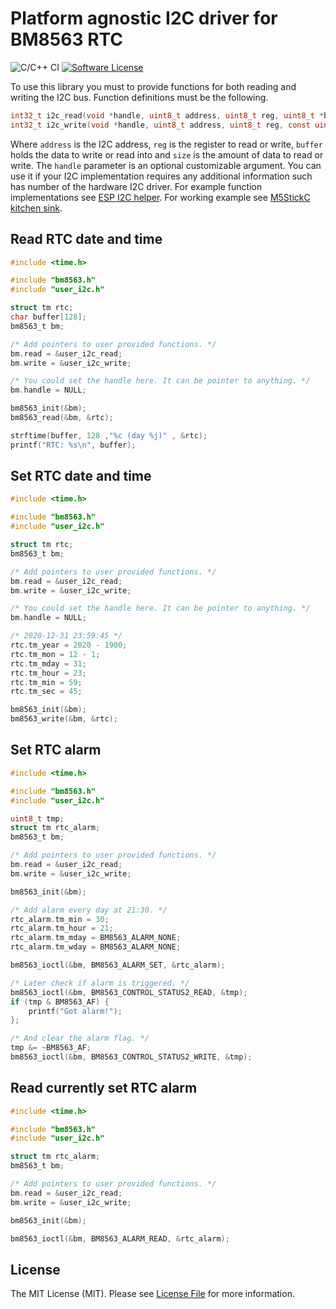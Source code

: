 # Platform agnostic I2C driver for BM8563 RTC

![C/C++ CI](https://github.com/tuupola/bm8563/workflows/C/C++%20CI/badge.svg)
[![Software License](https://img.shields.io/badge/license-MIT-brightgreen.svg?style=flat-square)](LICENSE.md)

To use this library you must to provide functions for both reading and writing the I2C bus. Function definitions must be the following.

```c
int32_t i2c_read(void *handle, uint8_t address, uint8_t reg, uint8_t *buffer, uint16_t size);
int32_t i2c_write(void *handle, uint8_t address, uint8_t reg, const uint8_t *buffer, uint16_t size);
```

Where `address` is the I2C address, `reg` is the register to read or write, `buffer` holds the data to write or read into and `size` is the amount of data to read or write. The `handle` parameter is an optional customizable argument. You can use it if your I2C implementation requires any additional information such has number of the hardware I2C driver. For example function implementations see [ESP I2C helper](https://github.com/tuupola/esp_i2c_helper). For working example see [M5StickC kitchen sink](https://github.com/tuupola/esp_m5stick).

## Read RTC date and time

```c
#include <time.h>

#include "bm8563.h"
#include "user_i2c.h"

struct tm rtc;
char buffer[128];
bm8563_t bm;

/* Add pointers to user provided functions. */
bm.read = &user_i2c_read;
bm.write = &user_i2c_write;

/* You could set the handle here. It can be pointer to anything. */
bm.handle = NULL;

bm8563_init(&bm);
bm8563_read(&bm, &rtc);

strftime(buffer, 128 ,"%c (day %j)" , &rtc);
printf("RTC: %s\n", buffer);

```

## Set RTC date and time

```c
#include <time.h>

#include "bm8563.h"
#include "user_i2c.h"

struct tm rtc;
bm8563_t bm;

/* Add pointers to user provided functions. */
bm.read = &user_i2c_read;
bm.write = &user_i2c_write;

/* You could set the handle here. It can be pointer to anything. */
bm.handle = NULL;

/* 2020-12-31 23:59:45 */
rtc.tm_year = 2020 - 1900;
rtc.tm_mon = 12 - 1;
rtc.tm_mday = 31;
rtc.tm_hour = 23;
rtc.tm_min = 59;
rtc.tm_sec = 45;

bm8563_init(&bm);
bm8563_write(&bm, &rtc);
```

## Set RTC alarm

```c
#include <time.h>

#include "bm8563.h"
#include "user_i2c.h"

uint8_t tmp;
struct tm rtc_alarm;
bm8563_t bm;

/* Add pointers to user provided functions. */
bm.read = &user_i2c_read;
bm.write = &user_i2c_write;

bm8563_init(&bm);

/* Add alarm every day at 21:30. */
rtc_alarm.tm_min = 30;
rtc_alarm.tm_hour = 21;
rtc_alarm.tm_mday = BM8563_ALARM_NONE;
rtc_alarm.tm_wday = BM8563_ALARM_NONE;

bm8563_ioctl(&bm, BM8563_ALARM_SET, &rtc_alarm);

/* Later check if alarm is triggered. */
bm8563_ioctl(&bm, BM8563_CONTROL_STATUS2_READ, &tmp);
if (tmp & BM8563_AF) {
    printf("Got alarm!");
};

/* And clear the alarm flag. */
tmp &= ~BM8563_AF;
bm8563_ioctl(&bm, BM8563_CONTROL_STATUS2_WRITE, &tmp);
```

## Read currently set RTC alarm

```c
#include <time.h>

#include "bm8563.h"
#include "user_i2c.h"

struct tm rtc_alarm;
bm8563_t bm;

/* Add pointers to user provided functions. */
bm.read = &user_i2c_read;
bm.write = &user_i2c_write;

bm8563_init(&bm);

bm8563_ioctl(&bm, BM8563_ALARM_READ, &rtc_alarm);
```

## License

The MIT License (MIT). Please see [License File](LICENSE.txt) for more information.
